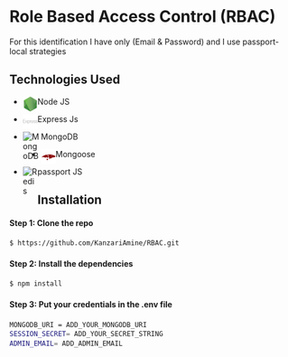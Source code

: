# Role Based Access Control (RBAC)
For this identification I have only (Email & Password) and
I use passport-local strategies


## Technologies Used

- <img align="left" alt="Node.js" width="26px" src="https://raw.githubusercontent.com/github/explore/80688e429a7d4ef2fca1e82350fe8e3517d3494d/topics/nodejs/nodejs.png" /> Node JS

- <img align="left" alt="Node.js" width="26px" src="https://raw.githubusercontent.com/github/explore/80688e429a7d4ef2fca1e82350fe8e3517d3494d/topics/express/express.png" /> Express Js

- <img align="left" alt="MongoDB" width="32px" src="https://cdn.iconscout.com/icon/free/png-256/mongodb-3-1175138.png" /> MongoDB

- <img align="left" alt="Redis" width="26px" src="https://raw.githubusercontent.com/github/explore/80688e429a7d4ef2fca1e82350fe8e3517d3494d/topics/mongoose/mongoose.png" /> Mongoose

- <img align="left" alt="Redis" width="26px" src="https://avatars0.githubusercontent.com/u/1160530?s=200&v=4" />passport JS

## Installation

#### Step 1: Clone the repo

```sh
$ https://github.com/KanzariAmine/RBAC.git
```

#### Step 2: Install the dependencies

```sh
$ npm install
```

#### Step 3: Put your credentials in the .env file

```sh
MONGODB_URI = ADD_YOUR_MONGODB_URI
SESSION_SECRET= ADD_YOUR_SECRET_STRING
ADMIN_EMAIL= ADD_ADMIN_EMAIL
```


